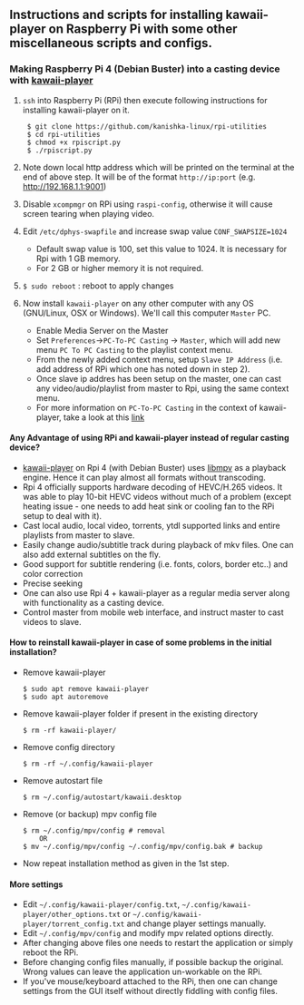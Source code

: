 ## Instructions and scripts for installing kawaii-player on Raspberry Pi with some other miscellaneous scripts and configs.

### Making Raspberry Pi 4 (Debian Buster) into a casting device with [kawaii-player](https://github.com/kanishka-linux/kawaii-player)

1. `ssh` into Raspberry Pi (RPi) then execute following instructions for installing kawaii-player on it.

        $ git clone https://github.com/kanishka-linux/rpi-utilities
        $ cd rpi-utilities
        $ chmod +x rpiscript.py
        $ ./rpiscript.py
        
2. Note down local http address which will be printed on the terminal at the end of above step. It will be of the format `http://ip:port` (e.g. http://192.168.1.1:9001)
        
3. Disable `xcompmgr` on RPi using `raspi-config`, otherwise it will cause screen tearing when playing video.

4. Edit `/etc/dphys-swapfile` and increase swap value `CONF_SWAPSIZE=1024` 
   * Default swap value is 100, set this value to 1024. It is necessary for Rpi with 1 GB memory. 
   * For 2 GB or higher memory it is not required.
   
5. `$ sudo reboot` : reboot to apply changes

6. Now install `kawaii-player` on any other computer with any OS (GNU/Linux, OSX or Windows). We'll call this computer `Master` PC.
   * Enable Media Server on the Master 
   * Set `Preferences`->`PC-To-PC Casting` -> `Master`, which will add new menu `PC To PC Casting` to the playlist context menu.
   * From the newly added context menu, setup `Slave IP Address` (i.e. add address of RPi which one has noted down in step 2).
   * Once slave ip addres has been setup on the master, one can cast any video/audio/playlist from master to Rpi, using the same context menu.
   * For more information on `PC-To-PC Casting` in the context of kawaii-player, take a look at this [link](https://github.com/kanishka-linux/kawaii-player/wiki/Casting) 
   
#### Any Advantage of using RPi and kawaii-player instead of regular casting device?

* [kawaii-player](https://github.com/kanishka-linux/kawaii-player) on Rpi 4 (with Debian Buster) uses [libmpv](https://github.com/mpv-player/mpv) as a playback engine. Hence it can play almost all formats without transcoding.
* Rpi 4 officially supports hardware decoding of HEVC/H.265 videos. It was able to play 10-bit HEVC videos without much of a problem (except heating issue - one needs to add heat sink or cooling fan to the RPi setup to deal with it).
* Cast local audio, local video, torrents, ytdl supported links and entire playlists from master to slave.
* Easily change audio/subtitle track during playback of mkv files. One can also add external subtitles on the fly.
* Good support for subtitle rendering (i.e. fonts, colors, border etc..) and color correction
* Precise seeking
* One can also use Rpi 4 + kawaii-player as a regular media server along with functionality as a casting device.
* Control master from mobile web interface, and instruct master to cast videos to slave. 

#### How to reinstall kawaii-player in case of some problems in the initial installation?
* Remove kawaii-player 
        
      $ sudo apt remove kawaii-player
      $ sudo apt autoremove
    
* Remove kawaii-player folder if present in the existing directory
      
      $ rm -rf kawaii-player/
    
* Remove config directory
      
      $ rm -rf ~/.config/kawaii-player

* Remove autostart file
      
      $ rm ~/.config/autostart/kawaii.desktop
    
* Remove (or backup) mpv config file
      
      $ rm ~/.config/mpv/config # removal
          OR
      $ mv ~/.config/mpv/config ~/.config/mpv/config.bak # backup
    
* Now repeat installation method as given in the 1st step.

#### More settings

* Edit `~/.config/kawaii-player/config.txt`, `~/.config/kawaii-player/other_options.txt` or `~/.config/kawaii-player/torrent_config.txt` and change player settings manually.
* Edit `~/.config/mpv/config` and modify mpv related options directly.
* After changing above files one needs to restart the application or simply reboot the RPi.
* Before changing config files manually, if possible backup the original. Wrong values can leave the application un-workable on the RPi.
* If you've mouse/keyboard attached to the RPi, then one can change settings from the GUI itself without directly fiddling with config files.
